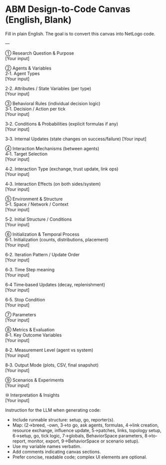 # ABM Design‑to‑Code Canvas (English, Blank)

Fill in plain English. The goal is to convert this canvas into NetLogo code.

—

① Research Question & Purpose  
[Your input]

② Agents & Variables  
2‑1. Agent Types  
[Your input]

2‑2. Attributes / State Variables (per type)  
[Your input]

③ Behavioral Rules (individual decision logic)  
3‑1. Decision / Action per tick  
[Your input] 

3‑2. Conditions & Probabilities (explicit formulas if any)  
[Your input]

3‑3. Internal Updates (state changes on success/failure)
[Your input]

④ Interaction Mechanisms (between agents)  
4‑1. Target Selection  
[Your input]

4‑2. Interaction Type (exchange, trust update, link ops)  
[Your input]

4‑3. Interaction Effects (on both sides/system)  
[Your input]

⑤ Environment & Structure  
5‑1. Space / Network / Context  
[Your input]

5‑2. Initial Structure / Conditions  
[Your input]  
 
⑥ Initialization & Temporal Process  
6‑1. Initialization (counts, distributions, placement)  
[Your input]

6‑2. Iteration Pattern / Update Order  
[Your input]

6‑3. Time Step meaning  
[Your input]

6‑4 Time‑based Updates (decay, replenishment)  
[Your input]

6‑5. Stop Condition  
[Your input]

⑦ Parameters  
[Your input]

⑧ Metrics & Evaluation  
8‑1. Key Outcome Variables  
[Your input]

8‑2. Measurement Level (agent vs system)  
[Your input]

8‑3. Output Mode (plots, CSV, final snapshot)  
[Your input]

⑨ Scenarios & Experiments  
[Your input]

⑩ Interpretation & Insights  
[Your input]

Instruction for the LLM when generating code:  
- Include runnable structure: setup, go, reporter(s).  
- Map: (2→breed, -own, 3→to go, ask agents, formulas, 4→link creation, resource exchange, influence update, 5→patches, links, topology setup, 6→setup, go, tick logic, 7→globals, BehaviorSpace parameters, 8→to-report, monitor, export, 9→BehaviorSpace or scenario setup).  
- Use my variable names verbatim.  
- Add comments indicating canvas sections.  
- Prefer concise, readable code; complex UI elements are optional.
